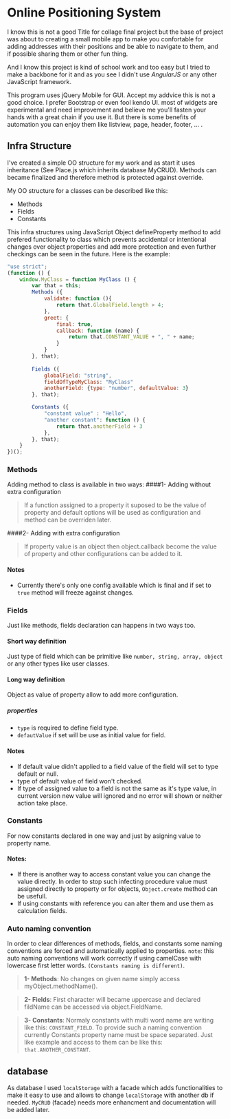 <!--
# 
# Online positioning system as final project for Shamsipour University Collage
# 
#
-->
# Online Positioning System

I know this is not a good Title for collage final project but the base of project was about to creating a small mobile app to make you confortable for adding addresses with their positions and be able to navigate to them, and if possible sharing them or other fun thing.

And I know this project is kind of school work and too easy but I tried to make a backbone for it and as you see I didn't use *AngularJS* or any other JavaScript framework.

This program uses jQuery Mobile for GUI. Accept my addvice this is not a good choice. I prefer Bootstrap or even fool kendo UI. most of widgets are experimental and need improvement and believe me you'll fasten your hands with a great chain if you use it. But there is some benefits of automation you can enjoy them like listview, page, header, footer, ... .

## Infra Structure
I've created a simple OO structure for my work and as start it uses inheritance (See Place.js which inherits database MyCRUD). Methods can became finalized and therefore method is protected against override.

My OO structure for a classes can be described like this:

- Methods
- Fields
- Constants

This infra structures using JavaScript Object defineProperty method to add prefered functionality to class which prevents accidental or intentional changes over object properties and add more protection and even further checkings can be seen in the future.
Here is the example:

```js
"use strict";
(function () {
	window.MyClass = function MyClass () {
		var that = this;
		Methods ({
			validate: function (){
				return that.GlobalField.length > 4;
			},
			greet: {
				final: true,
				callback: function (name) {
					return that.CONSTANT_VALUE + ", " + name;
				}
			}
		}, that);
		
		Fields ({
			globalField: "string",
			fieldOfTypeMyClass: "MyClass"
			anotherField: {type: "number", defaultValue: 3}
		}, that);

		Constants ({
			"constant value" : "Hello",
			"another constant": function () {
				return that.anotherField + 3
			},
		}, that);
	}
})();
```

### Methods
Adding method to class is available in two ways:
####1- Adding without extra configuration
>If a function assigned to a property it suposed to be the value of property and default options will be used as configuration and method can be overriden later.

####2- Adding with extra configuration
>If property value is an object then object.callback become the value of property and other configurations can be added to it.

#### Notes
- Currently there's only one config available which is final and if set to `true` method will freeze against changes.

### Fields
Just like methods, fields declaration can happens in two ways too.

#### Short way definition
Just type of field which can be primitive like `number, string, array, object` or any other types like user classes.

#### Long way definition
Object as value of property allow to add more configuration.
##### properties
- `type` is required to define field type.
- `defautValue` if set will be use as initial value for field.

#### Notes
- If default value didn't applied to a field value of the field will set to type default or null.
- type of default value of field won't checked.
- If type of assigned value to a field is not the same as it's type value, in current version new value will ignored and no error will shown or neither action take place.

### Constants
For now constants declared in one way and just by asigning value to property name.
#### Notes:
- If there is another way to access constant value you can change the value directly. In order to stop such infecting procedure value must assigned directly to property or for objects, `Object.create` method can be usefull.
- If using constants with reference you can alter them and use them as calculation fields.


### Auto naming convention
In order to clear differences of methods, fields, and constants some naming conventions are forced and automatically applied to properties.
`note`: this auto naming conventions will work correctly if using camelCase with lowercase first letter words. `(Constants naming is different)`.

>**1- Methods**: No changes on given name simply access myObject.methodName().

>**2- Fields**: First character will became uppercase and declared fildName can be accessed via object.FieldName.

>**3- Constants**: Normaly constants with multi word name are writing like this: `CONSTANT_FIELD`. To provide such a naming convention currently Constants property name must be space separated. Just like example and access to them can be like this: `that.ANOTHER_CONSTANT`.
	
## database
As database I used `localStorage` with a facade which adds functionalities to make it easy to use and allows to change `localStorage` with another db if needed.
`MyCRUD` (facade) needs more enhancment and documentation will be added later.
